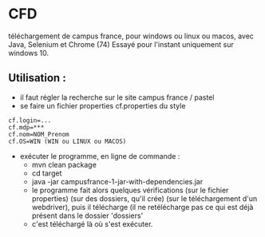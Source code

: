 # CFD
téléchargement de campus france, pour windows ou linux ou macos, avec Java, Selenium et Chrome (74)
Essayé pour l'instant uniquement sur windows 10.

## Utilisation : 
   * il faut régler la recherche sur le site campus france / pastel
   * se faire un fichier properties cf.properties du style
   ```
  cf.login=...
  cf.mdp=***
  cf.nom=NOM_Prenom
  cf.OS=WIN (WIN ou LINUX ou MACOS)
  ```
  * exécuter le programme, en ligne de commande : 
     * mvn clean package
     * cd target 
     * java -jar campusfrance-1-jar-with-dependencies.jar
     * le programme fait alors quelques vérifications (sur le fichier properties) (sur des dossiers, qu'il crée) (sur le téléchargement d'un webdriver), puis il télécharge (il ne retélécharge pas ce qui est déjà présent dans le dossier 'dossiers'
     * c'est téléchargé là où s'est exécuter.
